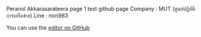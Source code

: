 Peranol Akkarasarateera
page 1 test github page
Company : MUT (ศูนย์ปฏิบัติการเครือข่าย)
Line : non983

You can use the [editor on GitHub](https://github.com/peranol/peranol.github.io/edit/master/README.md) 
